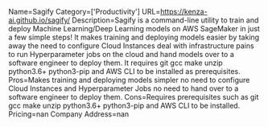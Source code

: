 Name=Sagify
Category=['Productivity']
URL=https://kenza-ai.github.io/sagify/
Description=Sagify is a command-line utility to train and deploy Machine Learning/Deep Learning models on AWS SageMaker in just a few simple steps! It makes training and deploying models easier by taking away the need to configure Cloud Instances deal with infrastructure pains to run Hyperparameter jobs on the cloud and hand models over to a software engineer to deploy them. It requires git gcc make unzip python3.6+ python3-pip and AWS CLI to be installed as prerequisites.
Pros=Makes training and deploying models simpler no need to configure Cloud Instances and Hyperparameter Jobs no need to hand over to a software engineer to deploy them.
Cons=Requires prerequisites such as git gcc make unzip python3.6+ python3-pip and AWS CLI to be installed.
Pricing=nan
Company Address=nan
